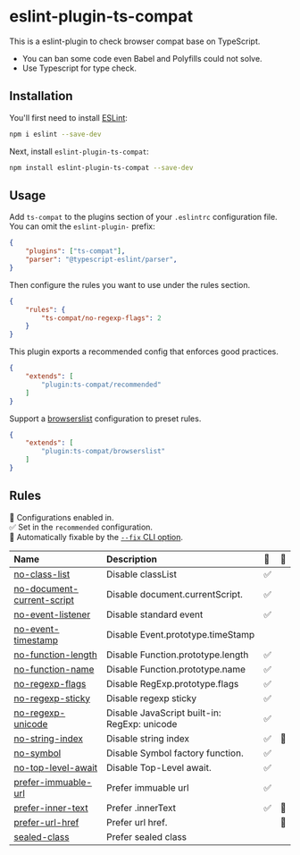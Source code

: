 # eslint-plugin-ts-compat

This is a eslint-plugin to check browser compat base on TypeScript.

* You can ban some code even Babel and Polyfills could not solve.
* Use Typescript for type check.

## Installation

You'll first need to install [ESLint](https://eslint.org/):

```sh
npm i eslint --save-dev
```

Next, install `eslint-plugin-ts-compat`:

```sh
npm install eslint-plugin-ts-compat --save-dev
```

## Usage

Add `ts-compat` to the plugins section of your `.eslintrc` configuration file. You can omit the `eslint-plugin-` prefix:

```json
{
    "plugins": ["ts-compat"],
    "parser": "@typescript-eslint/parser",
}
```


Then configure the rules you want to use under the rules section.

```json
{
    "rules": {
        "ts-compat/no-regexp-flags": 2
    }
}
```

This plugin exports a recommended config that enforces good practices.

```json
{
    "extends": [
        "plugin:ts-compat/recommended"
    ]
}
```

Support a [browserslist](https://www.npmjs.com/package/browserslist) configuration to preset rules.

```json
{
    "extends": [
        "plugin:ts-compat/browserslist"
    ]
}
```

## Rules

<!-- begin auto-generated rules list -->

💼 Configurations enabled in.\
✅ Set in the `recommended` configuration.\
🔧 Automatically fixable by the [`--fix` CLI option](https://eslint.org/docs/user-guide/command-line-interface#--fix).

| Name                                                                   | Description                                  | 💼 | 🔧 |
| :--------------------------------------------------------------------- | :------------------------------------------- | :- | :- |
| [no-class-list](docs/rules/no-class-list.md)                           | Disable classList                            | ✅  |    |
| [no-document-current-script](docs/rules/no-document-current-script.md) | Disable document.currentScript.              | ✅  |    |
| [no-event-listener](docs/rules/no-event-listener.md)                   | Disable standard event                       | ✅  |    |
| [no-event-timestamp](docs/rules/no-event-timestamp.md)                 | Disable Event.prototype.timeStamp            |    |    |
| [no-function-length](docs/rules/no-function-length.md)                 | Disable Function.prototype.length            | ✅  |    |
| [no-function-name](docs/rules/no-function-name.md)                     | Disable Function.prototype.name              | ✅  |    |
| [no-regexp-flags](docs/rules/no-regexp-flags.md)                       | Disable RegExp.prototype.flags               | ✅  |    |
| [no-regexp-sticky](docs/rules/no-regexp-sticky.md)                     | Disable regexp sticky                        | ✅  |    |
| [no-regexp-unicode](docs/rules/no-regexp-unicode.md)                   | Disable JavaScript built-in: RegExp: unicode | ✅  |    |
| [no-string-index](docs/rules/no-string-index.md)                       | Disable string index                         | ✅  | 🔧 |
| [no-symbol](docs/rules/no-symbol.md)                                   | Disable Symbol factory function.             | ✅  |    |
| [no-top-level-await](docs/rules/no-top-level-await.md)                 | Disable Top-Level await.                     | ✅  |    |
| [prefer-immuable-url](docs/rules/prefer-immuable-url.md)               | Prefer immuable url                          | ✅  |    |
| [prefer-inner-text](docs/rules/prefer-inner-text.md)                   | Prefer .innerText                            | ✅  | 🔧 |
| [prefer-url-href](docs/rules/prefer-url-href.md)                       | Prefer url href.                             |    | 🔧 |
| [sealed-class](docs/rules/sealed-class.md)                             | Prefer sealed class                          |    |    |

<!-- end auto-generated rules list -->


